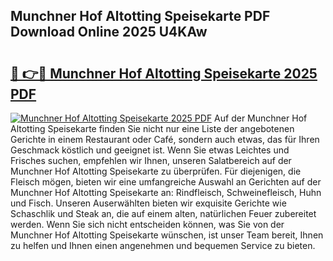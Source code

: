 ## Munchner Hof Altotting Speisekarte PDF Download Online 2025 U4KAw

# <h2><a href="http://gc8gbc.nevu.top/?p=Munchner+Hof+Altotting+Speisekarte">🔗 👉🔴 Munchner Hof Altotting Speisekarte 2025 PDF</a></h2>

[![Munchner Hof Altotting Speisekarte 2025 PDF](https://i.imgur.com/dBaPXMq.png)](http://gc8gbc.nevu.top/?p=Munchner+Hof+Altotting+Speisekarte)
Auf der Munchner Hof Altotting Speisekarte finden Sie nicht nur eine Liste der angebotenen Gerichte in einem Restaurant oder Café, sondern auch etwas, das für Ihren Geschmack köstlich und geeignet ist. Wenn Sie etwas Leichtes und Frisches suchen, empfehlen wir Ihnen, unseren Salatbereich auf der Munchner Hof Altotting Speisekarte zu überprüfen. Für diejenigen, die Fleisch mögen, bieten wir eine umfangreiche Auswahl an Gerichten auf der Munchner Hof Altotting Speisekarte an: Rindfleisch, Schweinefleisch, Huhn und Fisch. Unseren Auserwählten bieten wir exquisite Gerichte wie Schaschlik und Steak an, die auf einem alten, natürlichen Feuer zubereitet werden. Wenn Sie sich nicht entscheiden können, was Sie von der Munchner Hof Altotting Speisekarte wünschen, ist unser Team bereit, Ihnen zu helfen und Ihnen einen angenehmen und bequemen Service zu bieten.
